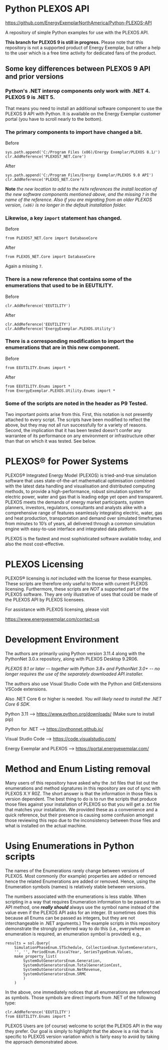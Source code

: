 # Python PLEXOS API
https://github.com/EnergyExemplarNorthAmerica/Python-PLEXOS-API

A repository of simple Python examples for use with the PLEXOS API. 

**This branch for PLEXOS 9 is still in progress.** Please note that this repository 
is not a supported product of Energy Exemplar, but rather a help to the user which 
is a free time activity for dedicated fans of the product.

## Some key differences between PLEXOS 9 API and prior versions

### Python's .NET interop components only work with .NET 4. PLEXOS 9 is .NET 5. 
That means you need to install an additional software component to use the PLEXOS 9 API 
with Python. It is available on the Energy Exemplar customer portal (you have to scroll 
nearly to the bottom).
### The primary components to import have changed a bit.
Before
```
sys.path.append('C:/Program Files (x86)/Energy Exemplar/PLEXOS 8.1/')
clr.AddReference('PLEXOS7_NET.Core')
```
After
```
sys.path.append('C:/Program Files/Energy Exemplar/PLEXOS 9.0 API')
clr.AddReference('PLEXOS_NET.Core')
```
**Note** *the new location to add to the ```PATH``` references the install location of
the new software components mentioned above, and the missing ```7``` in the name
of the reference. Also if you are migrating from an older PLEXOS version, ```(x86)```
is no longer in the default installation folder.*
### Likewise, a key ```import``` statement has changed.
Before
```
from PLEXOS7_NET.Core import DatabaseCore
```
After
```
from PLEXOS_NET.Core import DatabaseCore
```
Again a missing ```7```.

### There is a new reference that contains some of the enumerations that used to be in EEUTILITY.
Before
```
clr.AddReference('EEUTILITY')
```
After
```
clr.AddReference('EEUTILITY')
clr.AddReference('EnergyExemplar.PLEXOS.Utility')
```
### There is a corresponding modification to import the enumerations that are in this new component.
Before
```
from EEUTILITY.Enums import *
```
After
```
from EEUTILITY.Enums import *
from EnergyExemplar.PLEXOS.Utility.Enums import *
```
### Some of the scripts are noted in the header as P9 Tested.
Two important points arise from this. First, this notation is not presently attached to 
every script. The scripts have been modified to reflect the above, but they may not all
run successfully for a variety of reasons. Second, the implication that it has been tested
doesn't confer any warrantee of its performance on any environment or infrastructure 
other than that on which it was tested. See below.

# PLEXOS® for Power Systems
PLEXOS® Integrated Energy Model (PLEXOS) is tried-and-true simulation software that
uses state-of-the-art mathematical optimisation combined with the latest data
handling and visualisation and distributed computing methods, to provide a 
high-performance, robust simulation system for electric power, water and gas that is 
leading edge yet open and transparent. PLEXOS meets the demands of energy market
participants, system planners, investors, regulators, consultants and analysts alike 
with a comprehensive range of features seamlessly integrating electric, water, gas 
and heat production, transportation and demand over simulated timeframes from minutes
to 10’s of years, all delivered through a common simulation engine with easy-to-use 
interface and integrated data platform. 

PLEXOS is the fastest and most sophisticated software available today, and also the
most cost-effective.

# PLEXOS Licensing
PLEXOS® licensing is *not* included with the license for these examples. These
scripts are therefore only useful to those with current PLEXOS licensing. 
Furthermore, these scripts are *NOT* a supported part of the PLEXOS software. They
are only illustrative of uses that could be made of the PLEXOS API by PLEXOS
licensees.

For assistance with PLEXOS licensing, please visit

https://www.energyexemplar.com/contact-us

# Development Environment
The authors are primarily using Python version 3.11.4 along with the PythonNet 3.0.x
repository, along with PLEXOS Desktop 9.2R06. 

*PLEXOS 9.1 or later -- together with Python 3.8+ and PythonNet 3.0+ -- no longer 
requires the use of the separately downloaded API installer.*

The authors also use Visual Studio Code with the Python and GitExtensions VSCode extensions.

Also .NET Core 6 or higher is needed. *You will likely need to install the .NET Core 6 SDK.*

Python 3.11 --> https://www.python.org/downloads/ (Make sure to install pip)

Python for .NET --> https://pythonnet.github.io/

Visual Studio Code --> https://code.visualstudio.com/

Energy Exemplar and PLEXOS --> https://portal.energyexemplar.com/

# Method and Enum Listing removal

Many users of this repository have asked why the .txt files that list out the 
enumerations and method signatures in this repository are out of sync with
PLEXOS X.Y R0Z. The short answer is that the information in those files is
version dependent. The best thing to do is to run the scripts that produce
those files against your installation of PLEXOS so that you will get a .txt
file that matches your installation. We provided these as a convenience and 
a quick reference, but their presence is causing some confusion amongst
those reviewing this repo due to the inconsistency between those files and 
what is installed on the actual machine.

# Using Enumerations in Python scripts

The names of the Enumerations rarely change between versions of PLEXOS. Most
commonly (for example) properties are added or removed hence the related 
Enumerations are added or removed. Hence, using the Enumeration symbols (names)
is relatively stable between versions.

The numbers associated with the enumerations is less stable. When scripting in
a way that requires Enumeration information to be passed to an API method, one
***really should*** always use the symbol name instead of the value even if the PLEXOS
API asks for an integer. (It sometimes does this because all Enums can be passed as 
integers, but they are not interchangeable in .NET arguments.) The example scripts 
in this repository demonstrate the strongly preferred way to do this (i.e., everywhere
an enumeration is required, an enumeration symbol is provided) e.g.,
```
results = sol.Query(
    SimulationPhaseEnum.STSchedule, CollectionEnum.SystemGenerators, 
    '', '', PeriodEnum.FiscalYear, SeriesTypeEnum.Values, 
    make_property_list(
        SystemOutGeneratorsEnum.Generation,
        SystemOutGeneratorsEnum.TotalGenerationCost,
        SystemOutGeneratorsEnum.NetRevenue,
        SystemOutGeneratorsEnum.SRMC
        )
    )
```
In the above, one immediately notices that all enumerations are referenced as
symbols. Those symbols are direct imports from .NET of the following type:
```
clr.AddReference('EEUTILITY')
from EEUTILITY.Enums import *
```
PLEXOS Users are (of course) welcome to script the PLEXOS API in the way they
prefer. Our goal is simply to highlight that the above is a risk that is
specific to PLEXOS version variation which is fairly easy to avoid by taking
the approach demonstrated above.